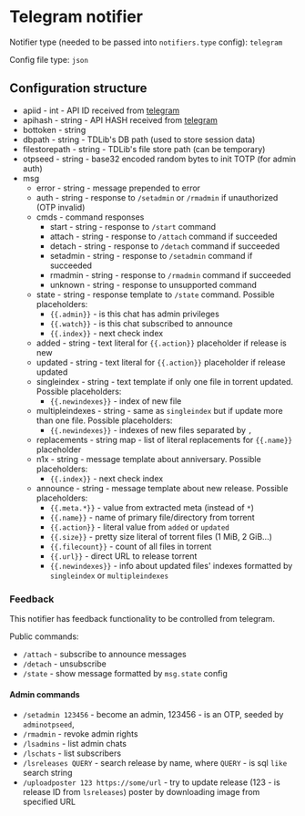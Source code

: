 # Telegram notifier
Notifier type (needed to be passed into `notifiers.type` config): `telegram`

Config file type: `json`

## Configuration structure
- apiid - int - API ID received from [telegram](https://my.telegram.org/apps)
- apihash - string - API HASH received from [telegram](https://my.telegram.org/apps)
- bottoken - string
- dbpath - string - TDLib's DB path (used to store session data)
- filestorepath - string - TDLib's file store path (can be temporary)
- otpseed - string - base32 encoded random bytes to init TOTP (for admin auth)
- msg
    - error - string - message prepended to error
    - auth - string - response to `/setadmin` or `/rmadmin` if unauthorized (OTP invalid)
    - cmds - command responses
        - start - string - response to `/start` command
        - attach - string - response to `/attach` command if succeeded
        - detach - string - response to `/detach` command if succeeded
        - setadmin - string - response to `/setadmin` command if succeeded
        - rmadmin - string - response to `/rmadmin` command if succeeded
        - unknown - string - response to unsupported command
    - state - string - response template to `/state` command. Possible placeholders:
        - `{{.admin}}` - is this chat has admin privileges
        - `{{.watch}}` - is this chat subscribed to announce
        - `{{.index}}` - next check index
    - added - string - text literal for `{{.action}}` placeholder if release is new
    - updated - string - text literal for `{{.action}}` placeholder if release updated
    - singleindex - string - text template if only one file in torrent updated. Possible placeholders:
        - `{{.newindexes}}` - index of new file
    - multipleindexes - string - same as `singleindex` but if update more than one file. Possible placeholders:
        - `{{.newindexes}}` - indexes of new files separated by `, ` 
    - replacements - string map - list of literal replacements for `{{.name}}` placeholder
    - n1x - string - message template about anniversary. Possible placeholders:
        - `{{.index}}` - next check index
    - announce - string - message template about new release. Possible placeholders:
        - `{{.meta.*}}` - value from extracted meta (instead of `*`)
        - `{{.name}}` - name of primary file/directory from torrent
        - `{{.action}}` - literal value from `added` or `updated`
        - `{{.size}}` - pretty size literal of torrent files (1 MiB, 2 GiB...)
        - `{{.filecount}}` - count of all files in torrent
        - `{{.url}}` - direct URL to release torrent
        - `{{.newindexes}}` - info about updated files' indexes formatted by `singleindex` or `multipleindexes` 
            
### Feedback
This notifier has feedback functionality to be controlled from telegram.

Public commands:

 - `/attach` - subscribe to announce messages
 - `/detach` - unsubscribe
 - `/state` - show message formatted by `msg.state` config

#### Admin commands
 - `/setadmin 123456` - become an admin, 123456 - is an OTP, seeded by `adminotpseed`,
 - `/rmadmin` - revoke admin rights
 - `/lsadmins` - list admin chats
 - `/lschats` - list subscribers
 - `/lsreleases QUERY` - search release by name, where `QUERY` - is sql `like` search string
 - `/uploadposter 123 https://some/url` - try to update release (123 - is release ID from `lsreleases`) poster by downloading image from specified URL
